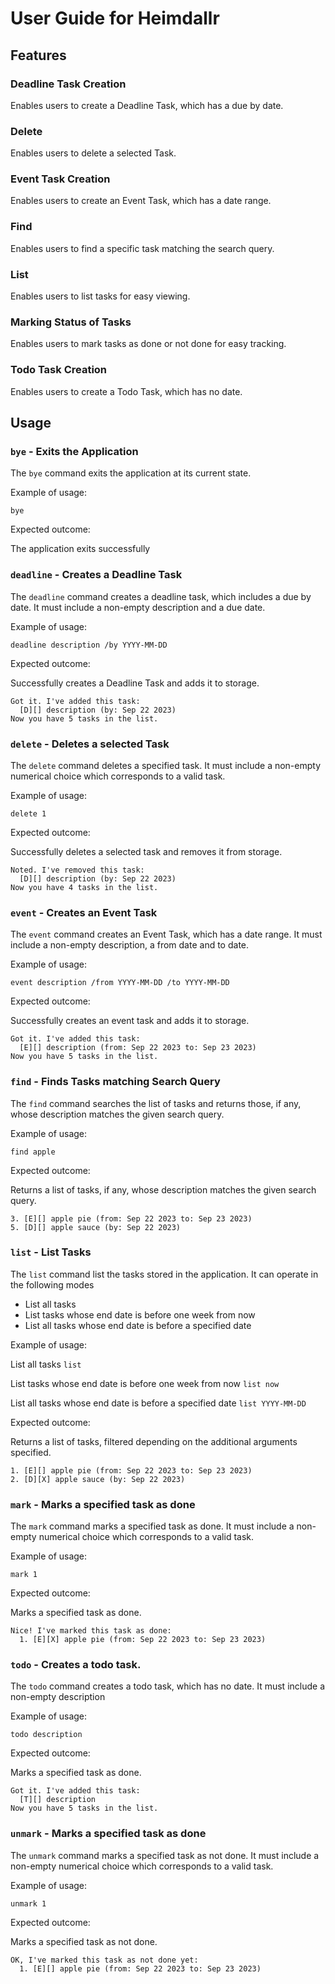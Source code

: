 # User Guide for Heimdallr

## Features 

### Deadline Task Creation

Enables users to create a Deadline Task, which has a due by date.

### Delete

Enables users to delete a selected Task.

### Event Task Creation

Enables users to create an Event Task, which has a date range.

### Find

Enables users to find a specific task matching the search query.

### List

Enables users to list tasks for easy viewing.

### Marking Status of Tasks

Enables users to mark tasks as done or not done for easy tracking.

### Todo Task Creation

Enables users to create a Todo Task, which has no date.


## Usage

### `bye` - Exits the Application

The `bye` command exits the application at its current state.

Example of usage: 

`bye`

Expected outcome:

The application exits successfully

### `deadline` - Creates a Deadline Task

The `deadline` command creates a deadline task, which includes a due by date.
It must include a non-empty description and a due date.

Example of usage:

`deadline description /by YYYY-MM-DD`

Expected outcome:

Successfully creates a Deadline Task and adds it to storage.

```
Got it. I've added this task:
  [D][] description (by: Sep 22 2023)
Now you have 5 tasks in the list.
```

### `delete` - Deletes a selected Task

The `delete` command deletes a specified task.
It must include a non-empty numerical choice which corresponds to a valid task.

Example of usage:

`delete 1`

Expected outcome:

Successfully deletes a selected task and removes it from storage.

```
Noted. I've removed this task:
  [D][] description (by: Sep 22 2023)
Now you have 4 tasks in the list.
```

### `event` - Creates an Event Task

The `event` command creates an Event Task, which has a date range.
It must include a non-empty description, a from date and to date.

Example of usage:

`event description /from YYYY-MM-DD /to YYYY-MM-DD`

Expected outcome:

Successfully creates an event task and adds it to storage.

```
Got it. I've added this task:
  [E][] description (from: Sep 22 2023 to: Sep 23 2023)
Now you have 5 tasks in the list.
```

### `find` - Finds Tasks matching Search Query

The `find` command searches the list of tasks and returns those, if any, whose description matches the given search query.

Example of usage:

`find apple`

Expected outcome:

Returns a list of tasks, if any, whose description matches the given search query.

```
3. [E][] apple pie (from: Sep 22 2023 to: Sep 23 2023)
5. [D][] apple sauce (by: Sep 22 2023)
```

### `list` - List Tasks

The `list` command list the tasks stored in the application. It can operate in the following modes
* List all tasks
* List tasks whose end date is before one week from now
* List all tasks whose end date is before a specified date

Example of usage:

List all tasks
`list`

List tasks whose end date is before one week from now
`list now`

List all tasks whose end date is before a specified date
`list YYYY-MM-DD`

Expected outcome:

Returns a list of tasks, filtered depending on the additional arguments specified.

```
1. [E][] apple pie (from: Sep 22 2023 to: Sep 23 2023)
2. [D][X] apple sauce (by: Sep 22 2023)
```

### `mark` - Marks a specified task as done

The `mark` command marks a specified task as done.
It must include a non-empty numerical choice which corresponds to a valid task.

Example of usage:

`mark 1`

Expected outcome:

Marks a specified task as done.

```
Nice! I've marked this task as done:
  1. [E][X] apple pie (from: Sep 22 2023 to: Sep 23 2023)
```

### `todo` - Creates a todo task.

The `todo` command creates a todo task, which has no date.
It must include a non-empty description

Example of usage:

`todo description`

Expected outcome:

Marks a specified task as done.

```
Got it. I've added this task:
  [T][] description
Now you have 5 tasks in the list.
```

### `unmark` - Marks a specified task as done

The `unmark` command marks a specified task as not done.
It must include a non-empty numerical choice which corresponds to a valid task.

Example of usage:

`unmark 1`

Expected outcome:

Marks a specified task as not done.

```
OK, I've marked this task as not done yet:
  1. [E][] apple pie (from: Sep 22 2023 to: Sep 23 2023)
```
